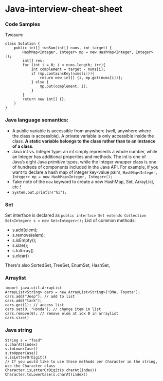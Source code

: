 # Java-interview-cheat-sheet

### Code Samples
Twosum:
```
class Solution {
    public int[] twoSum(int[] nums, int target) {
        HashMap<Integer, Integer> mp = new HashMap<Integer, Integer>();
        int[] res;
        for (int i = 0; i < nums.length; i++){
            int complement = target - nums[i];
            if (mp.containsKey(nums[i])){
                return new int[] {i, mp.get(nums[i])};
            } else {
                mp.put(complement, i);
            }
        }
        return new int[] {};
    }
}
```
### Java language semantics: 
- A public variable is accessible from anywhere (well, anywhere where the class is accessible). A private variable is only accessible inside the class. **A static variable belongs to the class rather than to an instance of a class.**
- Java int vs. Integer type: an int simply represents a whole number, while an Integer has additional properties and methods. The int is one of Java’s eight Java *primitive* types, while the Integer wrapper class is one of hundreds of components included in the Java API. For example, if you want to declare a hash map of integer key-value pairs, `HashMap<Integer, Integer> mp = new HashMap<Integer, Integer>();`
- Take note of the `new` keyword to create a new HashMap, Set, ArrayList, etc.!
- `System.out.println("hi");`
  
### Set
Set interface is declared as `public interface Set extends Collection`
`Set<Integer> s = new Set<Integer>();`
List of common methods:
- s.add(elem);
- s.remove(elem);
- s.isEmpty();
- s.size();
- s.toArray()
- s.clear()

There's also SortedSet, TreeSet, EnumSet, HashSet, 

### Arraylist
```
import java.util.ArrayList
ArrayList<String> cars = new ArrayList<String>("BMW, Toyota");
cars.add("Jeep"); // add to list
cars.add("tank");
cars.get(1); // access list
cars.set(0, "Honda"); // change item in list
cars.remove(0); // remove elem at idx 0 in arraylist
cars.size()
```

### Java string
```
String s = "fasd"
s.charAt(index)
s.toLowerCase()
s.toUpperCase()
s.isLetterOrDigit()
// If you would like to use these methods per Character in the string, use the Character class
Character.isLetterOrDigit(s.charAt(index))
Character.toLowerCase(s.charAt(index))


